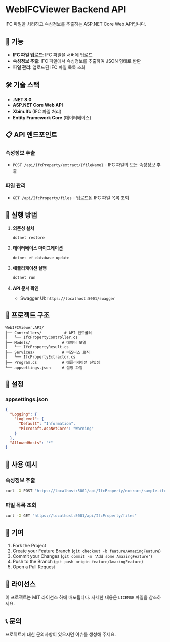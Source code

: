 # WebIFCViewer Backend API

IFC 파일을 처리하고 속성정보를 추출하는 ASP.NET Core Web API입니다.

## 🚀 기능

- **IFC 파일 업로드**: IFC 파일을 서버에 업로드
- **속성정보 추출**: IFC 파일에서 속성정보를 추출하여 JSON 형태로 반환
- **파일 관리**: 업로드된 IFC 파일 목록 조회

## 🛠️ 기술 스택

- **.NET 8.0**
- **ASP.NET Core Web API**
- **Xbim.Ifc** (IFC 파일 처리)
- **Entity Framework Core** (데이터베이스)

## 📋 API 엔드포인트

### 속성정보 추출
- `POST /api/IfcProperty/extract/{fileName}` - IFC 파일의 모든 속성정보 추출

### 파일 관리
- `GET /api/IfcProperty/files` - 업로드된 IFC 파일 목록 조회

## 🚀 실행 방법

1. **의존성 설치**
   ```bash
   dotnet restore
   ```

2. **데이터베이스 마이그레이션**
   ```bash
   dotnet ef database update
   ```

3. **애플리케이션 실행**
   ```bash
   dotnet run
   ```

4. **API 문서 확인**
   - Swagger UI: `https://localhost:5001/swagger`

## 📁 프로젝트 구조

```
WebIFCViewer.API/
├── Controllers/          # API 컨트롤러
│   └── IfcPropertyController.cs
├── Models/              # 데이터 모델
│   └── IfcPropertyResult.cs
├── Services/            # 비즈니스 로직
│   └── IfcPropertyExtractor.cs
├── Program.cs           # 애플리케이션 진입점
└── appsettings.json     # 설정 파일
```

## 🔧 설정

### appsettings.json
```json
{
  "Logging": {
    "LogLevel": {
      "Default": "Information",
      "Microsoft.AspNetCore": "Warning"
    }
  },
  "AllowedHosts": "*"
}
```

## 📝 사용 예시

### 속성정보 추출
```bash
curl -X POST "https://localhost:5001/api/IfcProperty/extract/sample.ifc"
```

### 파일 목록 조회
```bash
curl -X GET "https://localhost:5001/api/IfcProperty/files"
```

## 🤝 기여

1. Fork the Project
2. Create your Feature Branch (`git checkout -b feature/AmazingFeature`)
3. Commit your Changes (`git commit -m 'Add some AmazingFeature'`)
4. Push to the Branch (`git push origin feature/AmazingFeature`)
5. Open a Pull Request

## 📄 라이선스

이 프로젝트는 MIT 라이선스 하에 배포됩니다. 자세한 내용은 `LICENSE` 파일을 참조하세요.

## 📞 문의

프로젝트에 대한 문의사항이 있으시면 이슈를 생성해 주세요.
